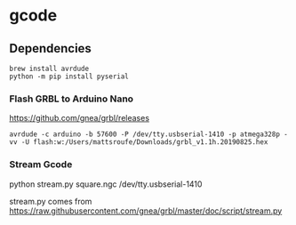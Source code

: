 # gcode

## Dependencies
```
brew install avrdude
python -m pip install pyserial
```

### Flash GRBL to Arduino Nano
https://github.com/gnea/grbl/releases
```
avrdude -c arduino -b 57600 -P /dev/tty.usbserial-1410 -p atmega328p -vv -U flash:w:/Users/mattsroufe/Downloads/grbl_v1.1h.20190825.hex
```

### Stream Gcode
python stream.py square.ngc /dev/tty.usbserial-1410


stream.py comes from https://raw.githubusercontent.com/gnea/grbl/master/doc/script/stream.py

